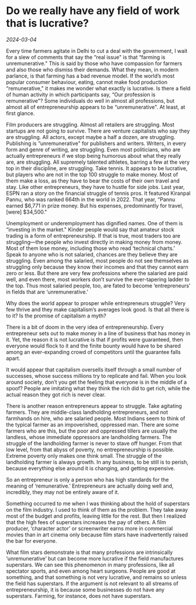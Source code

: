 # Do we really have any field of work that is lucrative?

*2024-03-04*

Every time farmers agitate in Delhi to cut a deal with the government, I
wait for a slew of comments that say the “real issue" is that “farming
is unremunerative." This is said by those who have compassion for
farmers and also those who dismiss their demands. What they mean, in
modern parlance, is that farming has a bad revenue model. If the world’s
most popular consumer behaviour, eating, cannot make food production
“remunerative," it makes me wonder what exactly is lucrative. Is there a
field of human activity in which participants say, “Our profession is
remunerative"? Some individuals do well in almost all professions, but
almost all of entrepreneurship appears to be “unremunerative". At least,
at first glance.

Film producers are struggling. Almost all retailers are struggling. Most
startups are not going to survive. There are venture capitalists who say
they are struggling. All actors, except maybe a half a dozen, are
struggling. Publishing is “unremunerative" for publishers and writers.
Writers, in every form and genre of writing, are struggling. Even most
politicians, who are actually entrepreneurs if we stop being humorous
about what they really are, are struggling. All supremely talented
athletes, barring a few at the very top in their discipline, are
struggling. Take tennis. It appears to be lucrative, but players who are
not in the top 100 struggle to make money. Most of them make a loss, as
they have to bear the costs of their own travel and stay. Like other
entrepreneurs, they have to hustle for side jobs. Last year, ESPN ran a
story on the financial struggle of tennis pros. It featured Kiranpal
Pannu, who was ranked 664th in the world in 2022. That year, “Pannu
earned $6,771 in prize money. But his expenses, predominantly for
travel, \[were\] $34,500."

Unemployment or underemployment has dignified names. One of them is
“investing in the market." Kinder people would say that amateur stock
trading is a form of entrepreneurship. If that is true, most traders too
are struggling—the people who invest directly in making money from
money. Most of them lose money, including those who read ‘technical
charts.’ Speak to anyone who is not salaried, chances are they believe
they are struggling. Even among the salaried, most people do not see
themselves as struggling only because they know their incomes and that
they cannot earn zero or less. But there are very few professions where
the salaried are paid well, and even there, most workers don’t survive
the ever-tapering ladder to the top. Thus most salaried people, too, are
fated to become ‘entrepreneurs’ in fields that are ‘unremunerative.’

Why does the world appear to prosper while entrepreneurs struggle? Very
few thrive and they make capitalism’s averages look good. Is that all
there is to it? Is the promise of capitalism a myth?

There is a bit of doom in the very idea of entrepreneurship. Every
entrepreneur sets out to make money in a line of business that has money
in it. Yet, the reason it is not lucrative is that if profits were
guaranteed, then everyone would flock to it and the finite bounty would
have to be shared among an ever-expanding crowd of competitors until the
guarantee falls apart.

It would appear that capitalism oversells itself through a small number
of successes, whose success millions try to replicate and fail. When you
look around society, don’t you get the feeling that everyone is in the
middle of a spoof? People are imitating what they think the rich did to
get rich, while the actual reason they got rich is never clear.

There is another reason entrepreneurs appear to struggle. Take agitating
farmers. They are middle-class landholding entrepreneurs, and not
farmhands on hire, who are salaried people. Most Indians seem to think
of the typical farmer as an impoverished, oppressed man. There are some
farmers who are this, but the poor and oppressed tillers are usually the
landless, whose immediate oppressors are landholding farmers. The
struggle of the landholding farmer is never to stave off hunger. From
that low level, from that abyss of poverty, no entrepreneurship is
possible. Extreme poverty only makes one think small. The struggle of
the landholding farmer is always growth. In any business, to be still is
to perish, because everything else around it is changing, and getting
expensive.

So an entrepreneur is only a person who has high standards for the
meaning of ‘remunerative.’ Entrepreneurs are actually doing well and,
incredibly, they may not be entirely aware of it.

Something occurred to me when I was thinking about the hold of
superstars on the film industry. I used to think of them as the problem.
They take away most of the budget and profits, leaving little for the
rest. But then I realized that the high fees of superstars increases the
pay of others. A film producer, ‘character actor’ or screenwriter earns
more in commercial movies than in art cinema only because film stars
have inadvertently raised the bar for everyone.

What film stars demonstrate is that many professions are intrinsically
‘unremunerative’ but can become more lucrative if the field manufactures
superstars. We can see this phenomenon in many professions, like all
spectator sports, and even among heart surgeons. People are good at
something, and that something is not very lucrative, and remains so
unless the field has superstars. If the argument is not relevant to all
streams of entrepreneurship, it is because some businesses do not have
any superstars. Farming, for instance, does not have superstars.
